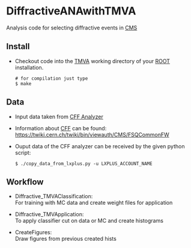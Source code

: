 # DiffractiveANAwithTMVA

Analysis code for selecting diffractive events in [CMS](http://cms.web.cern.ch/)

## Install

* Checkout code into the [TMVA](http://tmva.sourceforge.net/) working directory 
  of your [ROOT](https://root.cern.ch/) installation.

  ```shell
  # for compilation just type
  $ make
  ```

## Data

* Input data taken from [CFF Analyzer](https://github.com/makbiyik/CommonFSQFramework/tree/CMSSW_76X_master/Core/test/DiffractiveCrossSection)

* Information about [CFF](https://github.com/hvanhaev/CommonFSQFramework) can be found: <br>
  https://twiki.cern.ch/twiki/bin/viewauth/CMS/FSQCommonFW

* Ouput data of the CFF analyzer can be received by the given python script: <br>
  ```shell
  $ ./copy_data_from_lxplus.py -u LXPLUS_ACCOUNT_NAME
  ```

## Workflow

* Diffractive_TMVAClassification: <br>
  For training with MC data and
  create weight files for application

* Diffractive_TMVApplication: <br>
  To apply classifier cut on data or MC
  and create histograms

* CreateFigures: <br>
  Draw figures from previous created hists
